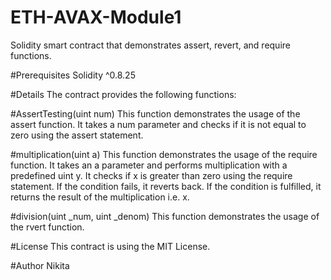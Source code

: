 # ETH-AVAX-Module1
Solidity smart contract that demonstrates assert, revert, and require functions.

#Prerequisites
Solidity ^0.8.25

#Details
The contract provides the following functions:

#AssertTesting(uint num)
This function demonstrates the usage of the assert function.
It takes a num parameter and checks if it is not equal to zero using the assert statement.

#multiplication(uint a)
This function demonstrates the usage of the require function. It takes an a parameter and performs multiplication with a predefined uint y.
It checks if x is greater than zero using the require statement. If the condition fails, it reverts back.
If the condition is fulfilled, it returns the result of the multiplication i.e. x.

#division(uint _num, uint _denom)
This function demonstrates the usage of the rvert function.

#License
This contract is using the MIT License.

#Author 
Nikita 
